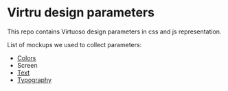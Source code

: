 # Virtru design parameters

This repo contains Virtuoso design parameters in css and js representation.

List of mockups we used to collect parameters: 
- [Colors](https://virtru.invisionapp.com/d/main?origin=v7#/console/16904741/350456620/preview)
- Screen
- [Text](https://virtru.invisionapp.com/d/main?origin=v7#/console/16904741/350456712/preview)
- [Typography](https://virtru.invisionapp.com/d/main?origin=v7#/console/16904741/350456712/preview)
 
